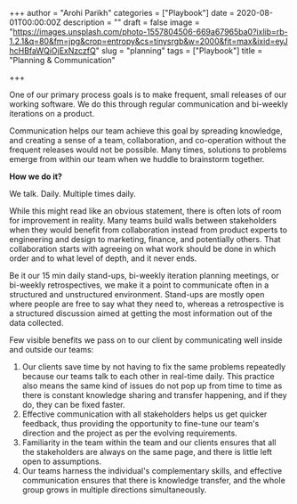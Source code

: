 +++
author = "Arohi Parikh"
categories = ["Playbook"]
date = 2020-08-01T00:00:00Z
description = ""
draft = false
image = "https://images.unsplash.com/photo-1557804506-669a67965ba0?ixlib=rb-1.2.1&q=80&fm=jpg&crop=entropy&cs=tinysrgb&w=2000&fit=max&ixid=eyJhcHBfaWQiOjExNzczfQ"
slug = "planning"
tags = ["Playbook"]
title = "Planning & Communication"

+++


One of our primary process goals is to make frequent, small releases of our working software. We do this through regular communication and bi-weekly iterations on a product.

Communication helps our team achieve this goal by spreading knowledge, and creating a sense of a team, collaboration, and co-operation without the frequent releases would not be possible. Many times, solutions to problems emerge from within our team when we huddle to brainstorm together.

**How we do it?**

We talk. Daily. Multiple times daily.

While this might read like an obvious statement, there is often lots of room for improvement in reality. Many teams build walls between stakeholders when they would benefit from collaboration instead from product experts to engineering and design to marketing, finance, and potentially others. That collaboration starts with agreeing on what work should be done in which order and to what level of depth, and it never ends.

Be it our 15 min daily stand-ups, bi-weekly iteration planning meetings, or bi-weekly retrospectives, we make it a point to communicate often in a structured and unstructured environment. Stand-ups are mostly open where people are free to say what they need to, whereas a retrospective is a structured discussion aimed at getting the most information out of the data collected.

Few visible benefits we pass on to our client by communicating well inside and outside our teams:

1. Our clients save time by not having to fix the same problems repeatedly because our teams talk to each other in real-time daily. This practice also means the same kind of issues do not pop up from time to time as there is constant knowledge sharing and transfer happening, and if they do, they can be fixed faster.
2. Effective communication with all stakeholders helps us get quicker feedback, thus providing the opportunity to fine-tune our team's direction and the project as per the evolving requirements.
3. Familiarity in the team within the team and our clients ensures that all the stakeholders are always on the same page, and there is little left open to assumptions.
4. Our teams harness the individual's complementary skills, and effective communication ensures that there is knowledge transfer, and the whole group grows in multiple directions simultaneously.

